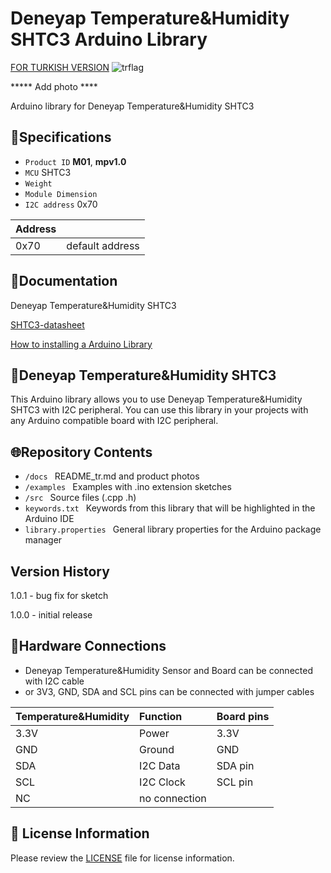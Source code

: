 # Deneyap Temperature&Humidity SHTC3 Arduino Library
[FOR TURKISH VERSION](docs/README_tr.md) ![trflag](https://github.com/deneyapkart/deneyapkart-arduino-core/blob/master/docs/tr.png)

***** Add photo ****

Arduino library for Deneyap Temperature&Humidity SHTC3

## :mag_right:Specifications
- `Product ID` **M01**, **mpv1.0**
- `MCU` SHTC3
- `Weight`  
- `Module Dimension`
- `I2C address` 0x70

| Address |  | 
| :---      | :---     |
| 0x70 | default address |

## :closed_book:Documentation
Deneyap Temperature&Humidity SHTC3

[SHTC3-datasheet](https://media.digikey.com/pdf/Data%20Sheets/Sensirion%20PDFs/HT_DS_SHTC3_D1.pdf)

[How to installing a Arduino Library](https://docs.arduino.cc/software/ide-v1/tutorials/installing-libraries)

## :pushpin:Deneyap Temperature&Humidity SHTC3
This Arduino library allows you to use Deneyap Temperature&Humidity SHTC3 with I2C peripheral. You can use this library in your projects with any Arduino compatible board with I2C peripheral.

## :globe_with_meridians:Repository Contents
- `/docs ` README_tr.md and product photos
- `/examples ` Examples with .ino extension sketches
- `/src ` Source files (.cpp .h)
- `keywords.txt ` Keywords from this library that will be highlighted in the Arduino IDE
- `library.properties ` General library properties for the Arduino package manager

## Version History
1.0.1 - bug fix for sketch

1.0.0 - initial release

## :rocket:Hardware Connections
- Deneyap Temperature&Humidity Sensor and Board can be connected with I2C cable
- or 3V3, GND, SDA and SCL pins can be connected with jumper cables

|Temperature&Humidity | Function | Board pins | 
|:--- |   :---  | :---|
|3.3V | Power   |3.3V |      
|GND  | Ground  | GND | 
|SDA  | I2C Data  | SDA pin |
|SCL  | I2C Clock | SCL pin |
| NC         | no connection|         |

## :bookmark_tabs: License Information
Please review the [LICENSE](https://github.com/deneyapkart/deneyap-sicaklik-nem-olcer-arduino-library/blob/master/LICENSE) file for license information.